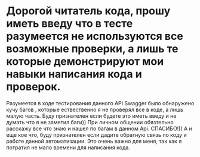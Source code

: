 # Дорогой читатель кода, прошу иметь введу что в тесте разумеется не используются все возможные проверки, а лишь те которые демонстрируют мои навыки написания кода и проверок.
Разумеется в ходе тестирования данного API Swagger было обнаружено кучу багов , которые ествественно я не проверял все в коде, а лишь малую часть.
Буду признателен если будете это иметь введу и не думать что я не заметил баги)) 
При личном общении обязтельно расскажу все что знаю и нашел по багам в данном Api. СПАСИБО!))
А и еще кое что, буду признателен если дадите обратную связь по коду и работе данной автоматизации. Это очень важно для меня, так как я потратил не мало времени для написания кода.
